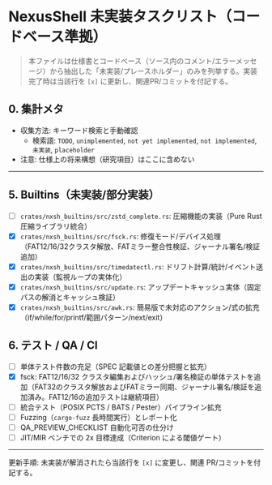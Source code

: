 # NexusShell 未実装タスクリスト（コードベース準拠）

> 本ファイルは仕様書とコードベース（ソース内のコメント/エラーメッセージ）から抽出した「未実装/プレースホルダー」のみを列挙する。実装完了時は当該行を `[x]` に更新し、関連PR/コミットを付記する。

## 0. 集計メタ
- 収集方法: キーワード検索と手動確認
  - 検索語: `TODO`, `unimplemented`, `not yet implemented`, `not implemented`, `未実装`, `placeholder`
- 注意: 仕様上の将来構想（研究項目）はここに含めない

---
## 5. Builtins（未実装/部分実装）
  - [ ] `crates/nxsh_builtins/src/zstd_complete.rs`: 圧縮機能の実装（Pure Rust 圧縮ライブラリ統合）
  - [x] `crates/nxsh_builtins/src/fsck.rs`: 修復モード/デバイス処理（FAT12/16/32クラスタ解放、FATミラー整合性検証、ジャーナル署名/検証 追加）
  - [x] `crates/nxsh_builtins/src/timedatectl.rs`: ドリフト計算/統計/イベント送出の実装（監視ループの実体化）
  - [x] `crates/nxsh_builtins/src/update.rs`: アップデートキャッシュ実体（固定パスの解消とキャッシュ検証）
  - [x] `crates/nxsh_builtins/src/awk.rs`: 簡易版で未対応のアクション/式の拡充（if/while/for/printf/範囲パターン/next/exit）

## 6. テスト / QA / CI
  - [ ] 単体テスト件数の充足（SPEC 記載値との差分把握と拡充）
  - [x] fsck: FAT12/16/32 クラスタ編集およびハッシュ/署名検証の単体テストを追加（FAT32のクラスタ解放およびFATミラー同期、ジャーナル署名/検証を追加済み。FAT12/16の追加テストは継続項目）
 - [ ] 統合テスト（POSIX PCTS / BATS / Pester）パイプライン拡充
 - [ ] Fuzzing（`cargo-fuzz` 長時間実行）とレポート化
 - [ ] QA_PREVIEW_CHECKLIST 自動化可否の仕分け
 - [ ] JIT/MIR ベンチでの 2x 目標達成（Criterion による閾値ゲート）

---
更新手順: 未実装が解消されたら当該行を `[x]` に変更し、関連 PR/コミットを付記する。
